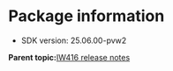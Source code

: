 # Package information

-   SDK version: 25.06.00-pvw2

**Parent topic:**[IW416 release notes](../topics/iw416-release-notes.md)

